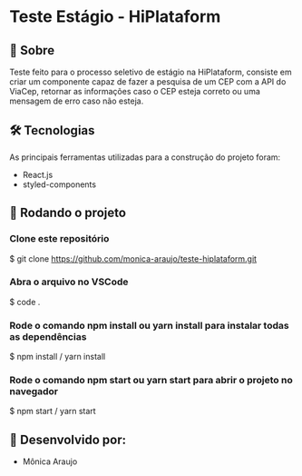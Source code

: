 # Teste Estágio - HiPlataform

## 📓 Sobre

Teste feito para o processo seletivo de estágio na HiPlataform, consiste em criar um componente capaz de fazer a pesquisa de um CEP com a API do ViaCep, retornar as informações caso o CEP esteja correto ou uma mensagem de erro caso não esteja.

## 🛠 Tecnologias

As principais ferramentas utilizadas para a construção do projeto foram:
- React.js
- styled-components


## 🏁 Rodando o projeto
### Clone este repositório
$ git clone <https://github.com/monica-araujo/teste-hiplataform.git>

### Abra o arquivo no VSCode
$ code .

### Rode o comando npm install ou yarn install para instalar todas as dependências
$ npm install / yarn install

### Rode o comando npm start ou yarn start para abrir o projeto no navegador
$ npm start / yarn start

## 👷 Desenvolvido por: 
- Mônica Araujo
